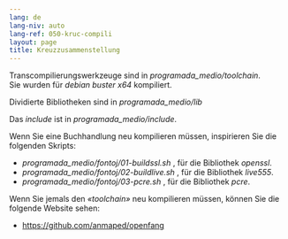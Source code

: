 ```yaml
---
lang: de
lang-niv: auto
lang-ref: 050-kruc-compili
layout: page
title: Kreuzzusammenstellung
---
```



Transcompilierungswerkzeuge sind in   _programada\_medio/toolchain_.  
 Sie wurden für   _debian buster x64_ kompiliert.  

Dividierte Bibliotheken sind in   _programada\_medio/lib_  

Das   _include_   ist in   _programada\_medio/include_.  

Wenn Sie eine Buchhandlung neu kompilieren müssen, inspirieren Sie die folgenden Skripts:  
  *   _programada\_medio/fontoj/01-buildssl.sh_ , für die Bibliothek   _openssl_.  
  *   _programada\_medio/fontoj/02-buildlive.sh_ , für die Bibliothek   _live555_.  
  *   _programada\_medio/fontoj/03-pcre.sh_ , für die Bibliothek   _pcre_.  


Wenn Sie jemals den   _«toolchain»_ neu kompilieren müssen, können Sie die folgende Website sehen:  
   *   <https://github.com/anmaped/openfang>  


